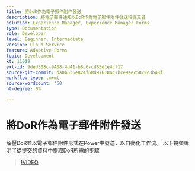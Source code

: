 ```yaml
---
title: 將DoR作為電子郵件附件發送
description: 將電子郵件通知以DoR作為電子郵件附件發送給提交者
solution: Experience Manager, Experience Manager Forms
type: Documentation
role: Developer
level: Beginner, Intermediate
version: Cloud Service
feature: Adaptive Forms
topic: Development
kt: 11019
exl-id: 9ded508c-9408-4d41-b8c6-cd85d1e4cf17
source-git-commit: da0b536e824f68d97618ac7bce9aec5829c3b48f
workflow-type: tm+mt
source-wordcount: '50'
ht-degree: 0%

---
```


# 將DoR作為電子郵件附件發送

解壓DoR並以電子郵件附件形式在Power中發送，以自動化工作流。
以下視頻說明了從提交的資料中提取DoR所需的步驟
>[!VIDEO](https://video.tv.adobe.com/v/346731?quality=12&learn=on)
